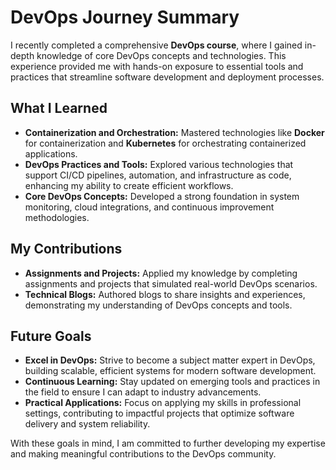 # **DevOps Journey Summary**

I recently completed a comprehensive **DevOps course**, where I gained in-depth knowledge of core DevOps concepts and technologies. This experience provided me with hands-on exposure to essential tools and practices that streamline software development and deployment processes.

## **What I Learned**
- **Containerization and Orchestration:** Mastered technologies like **Docker** for containerization and **Kubernetes** for orchestrating containerized applications.
- **DevOps Practices and Tools:** Explored various technologies that support CI/CD pipelines, automation, and infrastructure as code, enhancing my ability to create efficient workflows.
- **Core DevOps Concepts:** Developed a strong foundation in system monitoring, cloud integrations, and continuous improvement methodologies.

## **My Contributions**
- **Assignments and Projects:** Applied my knowledge by completing assignments and projects that simulated real-world DevOps scenarios.
- **Technical Blogs:** Authored blogs to share insights and experiences, demonstrating my understanding of DevOps concepts and tools.

## **Future Goals**
- **Excel in DevOps:** Strive to become a subject matter expert in DevOps, building scalable, efficient systems for modern software development.
- **Continuous Learning:** Stay updated on emerging tools and practices in the field to ensure I can adapt to industry advancements.
- **Practical Applications:** Focus on applying my skills in professional settings, contributing to impactful projects that optimize software delivery and system reliability.

With these goals in mind, I am committed to further developing my expertise and making meaningful contributions to the DevOps community.
